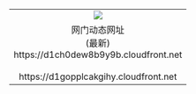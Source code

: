 ﻿<table>
  <tr></tr>
  <tr><td colspan=2 align=center><img src="https://d1ch0dew8b9y9b.cloudfront.net/Up/oGate.jpg" /></td></tr>
  <tr><td colspan=2 align=center>网门动态网址<br/>(最新)
<br>https://d1ch0dew8b9y9b.cloudfront.net
<br/>
<br>https://d1gopplcakgihy.cloudfront.net
    </td>
  </tr>
</table>
